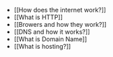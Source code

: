 - [[How does the internet work?]]
- [[What is HTTP]]
- [[Browers and how they work?]]
- [[DNS and how it works?]]
- [[What is Domain Name]]
- [[What is hosting?]]